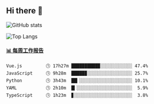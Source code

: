 ## Hi there 👋

![GitHub stats](https://github-readme-stats.orilight.top/api?username=orilights)

![Top Langs](https://github-readme-stats.orilight.top/api/top-langs/?username=orilights&layout=compact)

<!-- waka-box start -->
#### <a href="https://gist.github.com/92c8d5b388768c10efcba86e82b7c4fb" target="_blank">📊 每周工作报告</a>
```text
Vue.js         🕓 17h27m ██████████▉░░░░░░░░░░░░ 47.4%
JavaScript     🕓 9h28m  █████▉░░░░░░░░░░░░░░░░░ 25.7%
Python         🕓 3h43m  ██▎░░░░░░░░░░░░░░░░░░░░ 10.1%
YAML           🕓 2h10m  █▎░░░░░░░░░░░░░░░░░░░░░  5.9%
TypeScript     🕓 1h23m  ▊░░░░░░░░░░░░░░░░░░░░░░  3.8%
```
<!-- Powered by https://github.com/journey-ad/waka-box-go . -->
<!-- waka-box end -->
